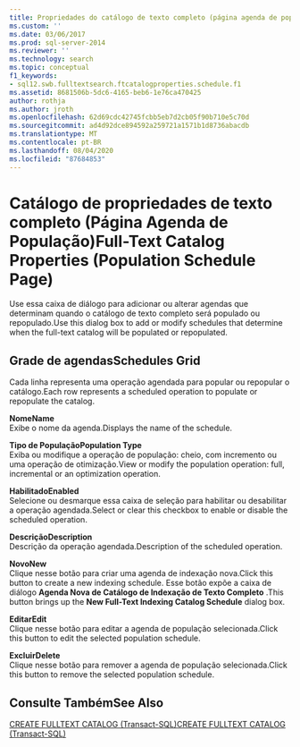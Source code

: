 ```yaml
---
title: Propriedades do catálogo de texto completo (página agenda de população) | Microsoft Docs
ms.custom: ''
ms.date: 03/06/2017
ms.prod: sql-server-2014
ms.reviewer: ''
ms.technology: search
ms.topic: conceptual
f1_keywords:
- sql12.swb.fulltextsearch.ftcatalogproperties.schedule.f1
ms.assetid: 8681506b-5dc6-4165-beb6-1e76ca470425
author: rothja
ms.author: jroth
ms.openlocfilehash: 62d69cdc42745fcbb5eb7d2cb05f90b710e5c70d
ms.sourcegitcommit: ad4d92dce894592a259721a1571b1d8736abacdb
ms.translationtype: MT
ms.contentlocale: pt-BR
ms.lasthandoff: 08/04/2020
ms.locfileid: "87684853"
---
```

# <a name="full-text-catalog-properties-population-schedule-page"></a><span data-ttu-id="5169b-102">Catálogo de propriedades de texto completo (Página Agenda de População)</span><span class="sxs-lookup"><span data-stu-id="5169b-102">Full-Text Catalog Properties (Population Schedule Page)</span></span>
  <span data-ttu-id="5169b-103">Use essa caixa de diálogo para adicionar ou alterar agendas que determinam quando o catálogo de texto completo será populado ou repopulado.</span><span class="sxs-lookup"><span data-stu-id="5169b-103">Use this dialog box to add or modify schedules that determine when the full-text catalog will be populated or repopulated.</span></span>  
  
## <a name="schedules-grid"></a><span data-ttu-id="5169b-104">Grade de agendas</span><span class="sxs-lookup"><span data-stu-id="5169b-104">Schedules Grid</span></span>  
 <span data-ttu-id="5169b-105">Cada linha representa uma operação agendada para popular ou repopular o catálogo.</span><span class="sxs-lookup"><span data-stu-id="5169b-105">Each row represents a scheduled operation to populate or repopulate the catalog.</span></span>  
  
 <span data-ttu-id="5169b-106">**Nome**</span><span class="sxs-lookup"><span data-stu-id="5169b-106">**Name**</span></span>  
 <span data-ttu-id="5169b-107">Exibe o nome da agenda.</span><span class="sxs-lookup"><span data-stu-id="5169b-107">Displays the name of the schedule.</span></span>  
  
 <span data-ttu-id="5169b-108">**Tipo de População**</span><span class="sxs-lookup"><span data-stu-id="5169b-108">**Population Type**</span></span>  
 <span data-ttu-id="5169b-109">Exiba ou modifique a operação de população: cheio, com incremento ou uma operação de otimização.</span><span class="sxs-lookup"><span data-stu-id="5169b-109">View or modify the population operation: full, incremental or an optimization operation.</span></span>  
  
 <span data-ttu-id="5169b-110">**Habilitado**</span><span class="sxs-lookup"><span data-stu-id="5169b-110">**Enabled**</span></span>  
 <span data-ttu-id="5169b-111">Selecione ou desmarque essa caixa de seleção para habilitar ou desabilitar a operação agendada.</span><span class="sxs-lookup"><span data-stu-id="5169b-111">Select or clear this checkbox to enable or disable the scheduled operation.</span></span>  
  
 <span data-ttu-id="5169b-112">**Descrição**</span><span class="sxs-lookup"><span data-stu-id="5169b-112">**Description**</span></span>  
 <span data-ttu-id="5169b-113">Descrição da operação agendada.</span><span class="sxs-lookup"><span data-stu-id="5169b-113">Description of the scheduled operation.</span></span>  
  
 <span data-ttu-id="5169b-114">**Novo**</span><span class="sxs-lookup"><span data-stu-id="5169b-114">**New**</span></span>  
 <span data-ttu-id="5169b-115">Clique nesse botão para criar uma agenda de indexação nova.</span><span class="sxs-lookup"><span data-stu-id="5169b-115">Click this button to create a new indexing schedule.</span></span> <span data-ttu-id="5169b-116">Esse botão expõe a caixa de diálogo **Agenda Nova de Catálogo de Indexação de Texto Completo** .</span><span class="sxs-lookup"><span data-stu-id="5169b-116">This button brings up the **New Full-Text Indexing Catalog Schedule** dialog box.</span></span>  
  
 <span data-ttu-id="5169b-117">**Editar**</span><span class="sxs-lookup"><span data-stu-id="5169b-117">**Edit**</span></span>  
 <span data-ttu-id="5169b-118">Clique nesse botão para editar a agenda de população selecionada.</span><span class="sxs-lookup"><span data-stu-id="5169b-118">Click this button to edit the selected population schedule.</span></span>  
  
 <span data-ttu-id="5169b-119">**Excluir**</span><span class="sxs-lookup"><span data-stu-id="5169b-119">**Delete**</span></span>  
 <span data-ttu-id="5169b-120">Clique nesse botão para remover a agenda de população selecionada.</span><span class="sxs-lookup"><span data-stu-id="5169b-120">Click this button to remove the selected population schedule.</span></span>  
  
## <a name="see-also"></a><span data-ttu-id="5169b-121">Consulte Também</span><span class="sxs-lookup"><span data-stu-id="5169b-121">See Also</span></span>  
 [<span data-ttu-id="5169b-122">CREATE FULLTEXT CATALOG &#40;Transact-SQL&#41;</span><span class="sxs-lookup"><span data-stu-id="5169b-122">CREATE FULLTEXT CATALOG &#40;Transact-SQL&#41;</span></span>](/sql/t-sql/statements/create-fulltext-catalog-transact-sql)  
  
  
